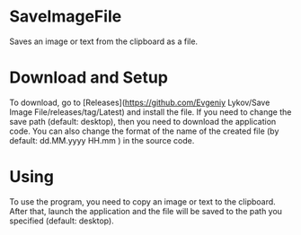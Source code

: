 # SaveImageFile
Saves an image or text from the clipboard as a file.
# Download and Setup
To download, go to [Releases](https://github.com/Evgeniy Lykov/Save Image File/releases/tag/Latest) and install the file. If you need to change the save path (default: desktop), then you need to download the application code.
You can also change the format of the name of the created file (by default: dd.MM.yyyy HH.mm ) in the source code.
# Using
To use the program, you need to copy an image or text to the clipboard. After that, launch the application and the file will be saved to the path you specified (default: desktop).
